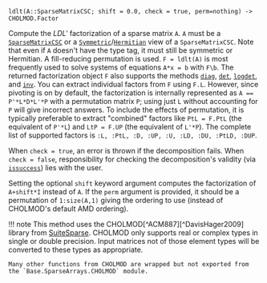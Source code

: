 ```
ldlt(A::SparseMatrixCSC; shift = 0.0, check = true, perm=nothing) -> CHOLMOD.Factor
```

Compute the $LDL'$ factorization of a sparse matrix `A`. `A` must be a [`SparseMatrixCSC`](@ref) or a [`Symmetric`](@ref)/[`Hermitian`](@ref) view of a `SparseMatrixCSC`. Note that even if `A` doesn't have the type tag, it must still be symmetric or Hermitian. A fill-reducing permutation is used. `F = ldlt(A)` is most frequently used to solve systems of equations `A*x = b` with `F\b`. The returned factorization object `F` also supports the methods [`diag`](@ref), [`det`](@ref), [`logdet`](@ref), and [`inv`](@ref). You can extract individual factors from `F` using `F.L`. However, since pivoting is on by default, the factorization is internally represented as `A == P'*L*D*L'*P` with a permutation matrix `P`; using just `L` without accounting for `P` will give incorrect answers. To include the effects of permutation, it is typically preferable to extract "combined" factors like `PtL = F.PtL` (the equivalent of `P'*L`) and `LtP = F.UP` (the equivalent of `L'*P`). The complete list of supported factors is `:L, :PtL, :D, :UP, :U, :LD, :DU, :PtLD, :DUP`.

When `check = true`, an error is thrown if the decomposition fails. When `check = false`, responsibility for checking the decomposition's validity (via [`issuccess`](@ref)) lies with the user.

Setting the optional `shift` keyword argument computes the factorization of `A+shift*I` instead of `A`. If the `perm` argument is provided, it should be a permutation of `1:size(A,1)` giving the ordering to use (instead of CHOLMOD's default AMD ordering).

!!! note
    This method uses the CHOLMOD[^ACM887][^DavisHager2009] library from [SuiteSparse](https://github.com/DrTimothyAldenDavis/SuiteSparse). CHOLMOD only supports real or complex types in single or double precision. Input matrices not of those element types will be converted to these types as appropriate.

    Many other functions from CHOLMOD are wrapped but not exported from the `Base.SparseArrays.CHOLMOD` module.

